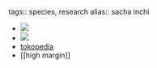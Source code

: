 tags:: species, research
alias:: sacha inchi

- ![](https://peach-geographical-bat-397.mypinata.cloud/ipfs/QmZcL2EwLJE27yvp4gjQyAuSpPKfjgP5CpmCfKGBmsrLPH)
- ![](https://peach-geographical-bat-397.mypinata.cloud/ipfs/QmdhA9KRg13esxNt1vuPJXhkeqUZBbyt4SJzPAKjHmwxxw)
- [tokopedia](https://www.tokopedia.com/sutrisbibitjaya/tanaman-kacang-sacha-inchi-plukenetia-volubilis?extParam=ivf%3Dfalse%26src%3Dsearch)
- [[high margin]]